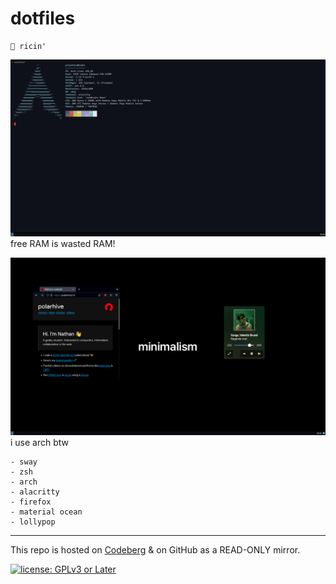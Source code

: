 # dotfiles

``` text
🍚 ricin'
```

![terminal](./assets/terminal.png)
free RAM is wasted RAM!

![home](./assets/apps.png)
i use arch btw

``` text
- sway
- zsh
- arch
- alacritty
- firefox
- material ocean
- lollypop
```

---
This repo is hosted on [Codeberg](https://codeberg.org/polarhive/byte) & on GitHub as a READ-ONLY mirror.

[![license: GPLv3 or Later](https://polarhive.ml/assets/badges/gpl-3.svg)](https://www.gnu.org/licenses/gpl-3.0.txt)
